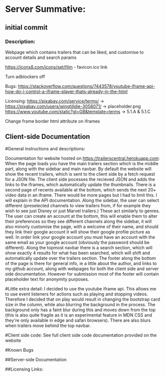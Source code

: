 # Server Summative:

## initial commit

### Description:
Webpage which contains trailers that can be liked, and customise to account details and search params

https://icons8.com/icons/set/film - favicon.ico link

Turn adblockers off

Bugs: https://stackoverflow.com/questions/7443578/youtube-iframe-api-how-do-i-control-a-iframe-player-thats-already-in-the-html

Licensing: https://pixabay.com/service/terms/ -> https://pixabay.com/users/wingtilldie-3058071/ -> placeholder.png
https://www.youtube.com/static?gl=GB&template=terms -> 5.1.A & 5.1.C

Change frame border html attribute on iframes

## Client-side Documentation

#General instructions and descriptions:

Documentation for website hosted on https://trailerscentral.herokuapp.com:
When the page loads you have the main trailers section which is the middle part, along with the sidebar and main navbar.
By default the website will show the recent trailers, which is sent to the client side by a fetch request for a JSON file. 
The client side pocesses the recieved JSON and adds the links to the iframes, which automatically update the thumbnails. 
There is a second page of recents available at the bottom, which sends the next 20+ video data in an iframe. 
There would be more pages but I had to limit this. I will explain in the API documentation.
Along the sidebar, the user can select different (preselected channels to view trailers from, if for example they wish to see just Disney or just Marvel trailers.) These act similarly to genres. 
The user can create an account at the bottom, this will enable them to alter their preferences so they see different channels along the sidebar, 
it will also minorly customise the page, with a welcome of their name, and should they link their google account it will show their google profile picture as well.
In order link your google account you must have an account with the same email as your google account (obviously the password should be different).
Along the topmost navbar there is a search section, which will show exactly 4 results for what has been searched, which will shift and automatically update over the trailers section.
The footer along the bottom of the page is there for general info, ie a little about the author, and links to my github account, along with webpages for both the client side and server side documentation.
However for submission most of the footer will contain placeholder text for anonymity purposes.

#Little extra detail:
I decided to use the youtube iframe api. This allows me to use event listeners for actions such as playing and stopping videos. Therefore I decided that on play would result in changing the bootstrap card size in the column, while also blurring the background in the process. The background only has a faint blur during this and moves down from the top (this is also quite fragile as it is an experimental feature in MDN CSS and they're only available in edge and safari browsers). There are also blurs when trailers move behind the top navbar.  

#Client side code: 
See full client side code documentation provided on the website

#Known Bugs


##Server-side Documentation

##Licensing Links:




